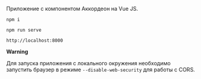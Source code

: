 Приложение с компонентом Аккордеон на Vue JS.

```npm i```

```npm run serve```

```http://localhost:8000```

**Warning**

Для запуска приложения с локального окружения необходимо запустить браузер в режиме `--disable-web-security` для работы с CORS. 
